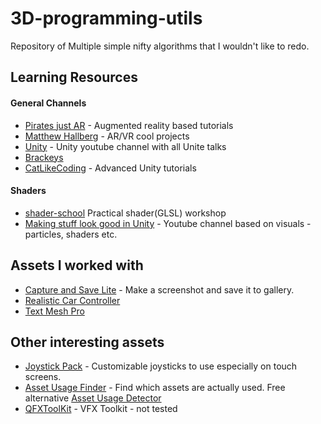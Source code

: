 # 3D-programming-utils

Repository of Multiple simple nifty algorithms that I wouldn't like to redo.

## Learning Resources

#### General Channels
 * [Pirates just AR](https://www.youtube.com/channel/UCuqVdyk3I8wUtqOAzCoQJIA) - Augmented reality based tutorials
 * [Matthew Hallberg](https://www.youtube.com/channel/UClm2DY6pj3ygKoKhEVr7KFw) - AR/VR cool projects
 * [Unity](https://www.youtube.com/user/Unity3D/videos) - Unity youtube channel with all Unite talks
 * [Brackeys](https://www.youtube.com/user/Brackeys)
 * [CatLikeCoding](https://catlikecoding.com/unity/tutorials/) - Advanced Unity tutorials
 
#### Shaders
 * [shader-school](https://github.com/stackgl/shader-school) Practical shader(GLSL) workshop
 * [Making stuff look good in Unity](https://www.youtube.com/channel/UCEklP9iLcpExB8vp_fWQseg) - Youtube channel based on visuals - particles, shaders etc.

## Assets I worked with 
 * [Capture and Save Lite](https://assetstore.unity.com/packages/tools/integration/capture-and-save-lite-18755) - Make a screenshot and save it to gallery.
 * [Realistic Car Controller](https://assetstore.unity.com/packages/tools/physics/realistic-car-controller-16296)
 * [Text Mesh Pro](https://assetstore.unity.com/packages/essentials/beta-projects/textmesh-pro-84126)


## Other interesting assets
* [Joystick Pack](https://assetstore.unity.com/packages/tools/input-management/joystick-pack-107631) - Customizable joysticks to use especially on touch screens. 
* [Asset Usage Finder](https://assetstore.unity.com/packages/tools/utilities/asset-usage-finder-59997) - Find which assets are actually used. Free alternative [Asset Usage Detector](https://assetstore.unity.com/packages/tools/utilities/asset-usage-detector-112837)
* [QFXToolKit](https://github.com/qine/QFXToolKit) - VFX Toolkit - not tested
